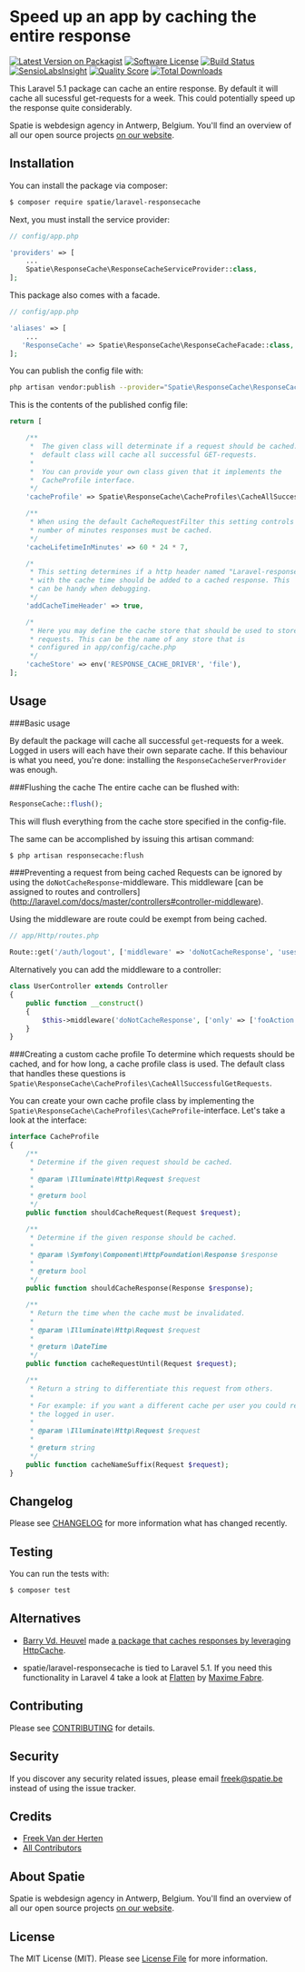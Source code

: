 # Speed up an app by caching the entire response

[![Latest Version on Packagist](https://img.shields.io/packagist/v/spatie/laravel-responsecache.svg?style=flat-square)](https://packagist.org/packages/spatie/laravel-responsecache)
[![Software License](https://img.shields.io/badge/license-MIT-brightgreen.svg?style=flat-square)](LICENSE.md)
[![Build Status](https://img.shields.io/travis/spatie/laravel-responsecache/master.svg?style=flat-square)](https://travis-ci.org/spatie/laravel-responsecache)
[![SensioLabsInsight](https://img.shields.io/sensiolabs/i/2a710105-29e4-410b-892f-6dfb89220172.svg?style=flat-square)](https://insight.sensiolabs.com/projects/2a710105-29e4-410b-892f-6dfb89220172)
[![Quality Score](https://img.shields.io/scrutinizer/g/spatie/laravel-responsecache.svg?style=flat-square)](https://scrutinizer-ci.com/g/spatie/laravel-responsecache)
[![Total Downloads](https://img.shields.io/packagist/dt/spatie/laravel-responsecache.svg?style=flat-square)](https://packagist.org/packages/spatie/laravel-responsecache)

This Laravel 5.1 package can cache an entire response. By default it will cache all sucessful get-requests for a week. This could potentially speed up the response quite considerably.

Spatie is webdesign agency in Antwerp, Belgium. You'll find an overview of all our open source projects [on our website](https://spatie.be/opensource).

## Installation

You can install the package via composer:
``` bash
$ composer require spatie/laravel-responsecache
```

Next, you must install the service provider:

```php
// config/app.php

'providers' => [
    ...
    Spatie\ResponseCache\ResponseCacheServiceProvider::class,
];
```

This package also comes with a facade.

```php
// config/app.php

'aliases' => [
    ...
   'ResponseCache' => Spatie\ResponseCache\ResponseCacheFacade::class,
];
```

You can publish the config file with:
```bash
php artisan vendor:publish --provider="Spatie\ResponseCache\ResponseCacheServiceProvider"
```

This is the contents of the published config file:

```php
return [

    /**
     *  The given class will determinate if a request should be cached. The
     *  default class will cache all successful GET-requests.
     *
     *  You can provide your own class given that it implements the
     *  CacheProfile interface.
     */
    'cacheProfile' => Spatie\ResponseCache\CacheProfiles\CacheAllSuccessfulGetRequests::class,

    /**
     * When using the default CacheRequestFilter this setting controls the
     * number of minutes responses must be cached.
     */
    'cacheLifetimeInMinutes' => 60 * 24 * 7,

    /*
     * This setting determines if a http header named "Laravel-responsecache"
     * with the cache time should be added to a cached response. This
     * can be handy when debugging.
     */
    'addCacheTimeHeader' => true,

    /*
     * Here you may define the cache store that should be used to store
     * requests. This can be the name of any store that is
     * configured in app/config/cache.php
     */
    'cacheStore' => env('RESPONSE_CACHE_DRIVER', 'file'),
];
```

## Usage

###Basic usage

By default the package will cache all successful `get`-requests for a week.
Logged in users will each have their own separate cache. If this behaviour is what you
 need, you're done: installing the `ResponseCacheServerProvider` was enough.


###Flushing the cache
The entire cache can be flushed with:
```php
ResponseCache::flush();
```
This will flush everything from the cache store specified in the config-file.

The same can be accomplished by issuing this artisan command:
```bash
$ php artisan responsecache:flush
```

###Preventing a request from being cached
Requests can be ignored by using the `doNotCacheResponse`-middleware. 
This middleware [can be assigned to routes and controllers]
(http://laravel.com/docs/master/controllers#controller-middleware).

Using the middleware are route could be exempt from being cached.

```php
// app/Http/routes.php

Route::get('/auth/logout', ['middleware' => 'doNotCacheResponse', 'uses' => 'AuthController@getLogout']);
```

Alternatively you can add the middleware to a controller:

```php
class UserController extends Controller
{
    public function __construct()
    {
        $this->middleware('doNotCacheResponse', ['only' => ['fooAction', 'barAction']]);
    }
}
```


###Creating a custom cache profile
To determine which requests should be cached, and for how long, a cache profile class is used. 
The default class that handles these questions is `Spatie\ResponseCache\CacheProfiles\CacheAllSuccessfulGetRequests`. 

You can create your own cache profile class by implementing the `
Spatie\ResponseCache\CacheProfiles\CacheProfile`-interface. Let's take a look at the interface:

```php
interface CacheProfile
{
    /**
     * Determine if the given request should be cached.
     *
     * @param \Illuminate\Http\Request $request
     *
     * @return bool
     */
    public function shouldCacheRequest(Request $request);

    /**
     * Determine if the given response should be cached.
     *
     * @param \Symfony\Component\HttpFoundation\Response $response
     *
     * @return bool
     */
    public function shouldCacheResponse(Response $response);

    /**
     * Return the time when the cache must be invalidated.
     *
     * @param \Illuminate\Http\Request $request
     *
     * @return \DateTime
     */
    public function cacheRequestUntil(Request $request);

    /**
     * Return a string to differentiate this request from others.
     *
     * For example: if you want a different cache per user you could return the id of
     * the logged in user.
     *
     * @param \Illuminate\Http\Request $request
     *
     * @return string
     */
    public function cacheNameSuffix(Request $request);
}
```

## Changelog

Please see [CHANGELOG](CHANGELOG.md) for more information what has changed recently.

## Testing
You can run the tests with:
``` bash
$ composer test
```

## Alternatives
- [Barry Vd. Heuvel](https://twitter.com/barryvdh) made [a package that caches responses by leveraging HttpCache](https://github.com/barryvdh/laravel-httpcache).

- spatie/laravel-responsecache is tied to Laravel 5.1. If you need this functionality in Laravel 4
take a look at [Flatten](https://github.com/Anahkiasen/flatten) by [Maxime Fabre](https://twitter.com/Anahkiasen).

## Contributing

Please see [CONTRIBUTING](CONTRIBUTING.md) for details.

## Security

If you discover any security related issues, please email freek@spatie.be instead of using the issue tracker.

## Credits

- [Freek Van der Herten](https://github.com/freekmurze)
- [All Contributors](../../contributors)

## About Spatie
Spatie is webdesign agency in Antwerp, Belgium. You'll find an overview of all our open source projects [on our website](https://spatie.be/opensource).

## License

The MIT License (MIT). Please see [License File](LICENSE.md) for more information.
